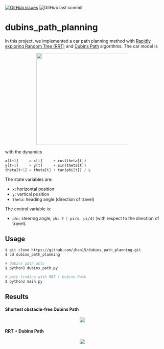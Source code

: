 
[![GitHub issues](https://img.shields.io/github/issues/jhan15/dubins_path_planning)](https://github.com/jhan15/dubins_path_planning/issues)
![GitHub last commit](https://img.shields.io/github/last-commit/jhan15/dubins_path_planning?color=ff69b4)

# dubins_path_planning

In this project, we implemented a car path planning method with [Rapidly exploring Random Tree (RRT)](https://en.wikipedia.org/wiki/Rapidly-exploring_random_tree) and [Dubins Path](https://en.wikipedia.org/wiki/Dubins_path) algorithms. The car model is

<p align="center">
  <img src="https://github.com/jhan15/dubins_path_planning/blob/master/images/car_model.png?raw=true" width="300">
</p>

with the dynamics

```python
x[t+1]     = x[t]     + cos(theta[t])
y[t+1]     = y[t]     + sin(theta[t])
theta[t+1] = theta[t] + tan(phi[t]) / L
```

The state variables are:
 - `x`: horizontal position
 - `y`: vertical position
 - `theta`: heading angle (direction of travel)

The control variable is:
 - `phi`: steering angle, `phi ∈ [-pi/4, pi/4]` (with respect to the direction of travel).

## Usage

```bash
$ git clone https://github.com/jhan15/dubins_path_planning.git
$ cd dubins_path_planning

# dubins path only
$ python3 dubins_path.py

# path finding with RRT + Dubins Path
$ python3 main.py
```

## Results

#### Shortest obstacle-free Dubins Path

<p align="center">
  <img src="https://user-images.githubusercontent.com/62132206/130232277-5a4aeed9-d459-45bf-9d42-44f83b29beae.gif?raw=true">
</p>

#### RRT + Dubins Path

<p align="center">
  <img src="https://user-images.githubusercontent.com/62132206/130232281-ef374c2a-ce35-4eb3-998e-85b187b85e86.gif?raw=true">
</p>
